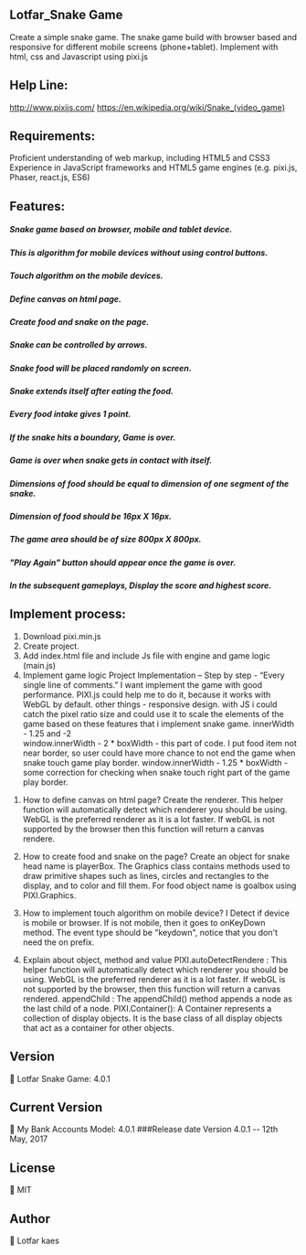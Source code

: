 ## Lotfar_Snake Game
Create a simple snake game. The snake game build with browser based and responsive for different mobile screens (phone+tablet). Implement with html, css and Javascript using pixi.js
## Help Line:
http://www.pixijs.com/
https://en.wikipedia.org/wiki/Snake_(video_game)
## Requirements:
  Proficient understanding of web markup, including HTML5 and CSS3
  Experience in JavaScript frameworks and HTML5 game engines (e.g. pixi.js, Phaser, react.js, ES6) 
## Features: 
##### Snake game based on browser, mobile and tablet device.
##### This is algorithm for mobile devices without using control buttons.
##### Touch algorithm on the mobile devices.
##### Define canvas on html page.
##### Create food and snake on the page.
##### Snake can be controlled by arrows.
##### Snake food will be placed randomly on screen.
##### Snake extends itself after eating the food.
##### Every food intake gives 1 point.
##### If the snake hits a boundary, Game is over. 
##### Game is over when snake gets in contact with itself.
##### Dimensions of food should be equal to dimension of one segment of the snake.
##### Dimension of food should be 16px X 16px.
##### The game area should be of size 800px X 800px.
##### "Play Again" button should appear once the game is over.
##### In the subsequent gameplays, Display the score and highest score.

## Implement process:
1. Download pixi.min.js
2. Create project.
3. Add index.html file and include Js file with engine and game logic (main.js)
4. Implement game logic
Project Implementation –  Step by step - “Every single line of comments.”
I want implement the game with good performance. PIXI.js could help me to do it, because it works with WebGL by default. other things - responsive design. with JS i could catch the pixel ratio size and could use it to scale the elements of the game based on these features that i implement snake game.
innerWidth - 1.25 and -2  
window.innerWidth - 2 * boxWidth - this part of code.  I put food item not near border, so user could have more chance to not end the game when snake touch game play border.
 window.innerWidth - 1.25 * boxWidth - some correction for checking when snake touch right part of the game play border.
1)	How to define canvas on html page?
Create the renderer. This helper function will automatically detect which renderer you should be using. WebGL is the preferred renderer as it is a lot faster. If webGL is not supported by
the browser then this function will return a canvas rendere.

2) How to create food and snake on the page?
Create an object for snake head name is playerBox. The Graphics class contains methods used to draw primitive shapes such as lines, circles and rectangles to the display, and to color and fill them.  For food object name is goalbox using PIXI.Graphics.
3) How to implement touch algorithm on mobile device?
I Detect if device is mobile or browser. If is not mobile, then it goes to onKeyDown method. The event type should be "keydown", notice that you don't need the on prefix.
4) Explain about object, method and value 
PIXI.autoDetectRendere : This helper function will automatically detect which renderer you should be using. WebGL is the preferred renderer as it is a lot faster. If webGL is not supported by the browser, then this function will return a canvas rendered.
appendChild : The appendChild() method appends a node as the last child of a node.
PIXI.Container(): A Container represents a collection of display objects. It is the base class of all display objects that act as a container for other objects.

## Version
	Lotfar Snake Game: 4.0.1
## Current Version
	My Bank Accounts Model: 4.0.1 ###Release date Version 4.0.1 -- 12th May, 2017
## License
	MIT
## Author
	Lotfar kaes
